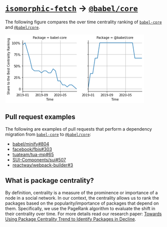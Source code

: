 # [`isomorphic-fetch`](https://www.npmjs.com/package/babel-core) -> [`@babel/core`](https://www.npmjs.com/package/@babel/core)

The following figure compares the over time centrality ranking of [`babel-core`](https://www.npmjs.com/package/babel-core) and [`@babel/core`](https://www.npmjs.com/package/@babel/core).

![the centrality of babel-core and @babel/core](../figs/babel-core_@babel_core.png)

## Pull request examples

The following are examples of pull requests that perform a dependency migration from [`babel-core`](https://www.npmjs.com/package/babel-core) to [`@babel/core`](https://www.npmjs.com/package/@babel/core):

- [babel/minify#804](https://github.com/babel/minify/pull/804)
- [facebook/fbjs#303](https://github.com/facebook/fbjs/pull/303)
- [tuateam/tua-mp#65](https://github.com/tuateam/tua-mp/pull/65)
- [SUI-Components/sui#507](https://github.com/SUI-Components/sui/pull/507)
- [reactway/webpack-builder#3](https://github.com/reactway/webpack-builder/pull/3)

## What is package centrality?

By definition, centrality is a measure of the prominence or importance of a node in a social network.
In our context, the centrality allows us to rank the packages based on the popularity/importance of packages that depend on them.
Specifically, we use the PageRank algorithm to evaluate the shift in their centrality over time.
For more details read our research paper: [Towards Using Package Centrality Trend to Identify Packages in Decline](https://arxiv.org/abs/2107.10168).
